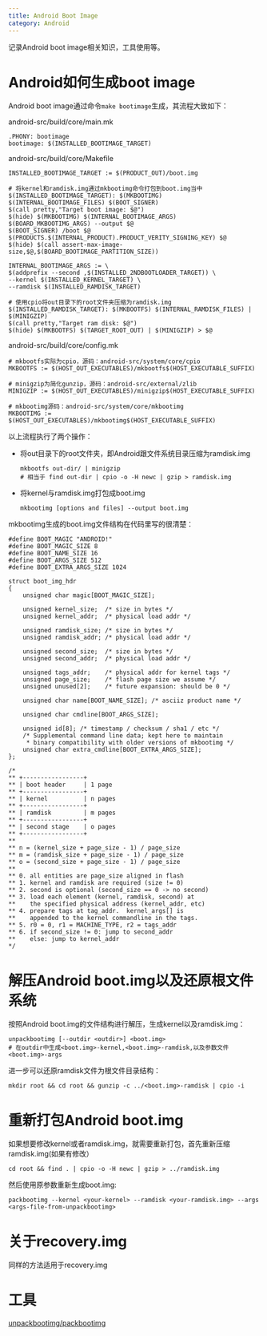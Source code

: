```yaml
---
title: Android Boot Image
category: Android
---
```


记录Android boot image相关知识，工具使用等。

# Android如何生成boot image

Android boot image通过命令`make bootimage`生成，其流程大致如下：

android-src/build/core/main.mk

    .PHONY: bootimage
    bootimage: $(INSTALLED_BOOTIMAGE_TARGET)

android-src/build/core/Makefile

    INSTALLED_BOOTIMAGE_TARGET := $(PRODUCT_OUT)/boot.img

    # 将kernel和ramdisk.img通过mkbootimg命令打包到boot.img当中
    $(INSTALLED_BOOTIMAGE_TARGET): $(MKBOOTIMG) $(INTERNAL_BOOTIMAGE_FILES) $(BOOT_SIGNER)
    $(call pretty,"Target boot image: $@")
    $(hide) $(MKBOOTIMG) $(INTERNAL_BOOTIMAGE_ARGS) $(BOARD_MKBOOTIMG_ARGS) --output $@
    $(BOOT_SIGNER) /boot $@ $(PRODUCTS.$(INTERNAL_PRODUCT).PRODUCT_VERITY_SIGNING_KEY) $@
    $(hide) $(call assert-max-image-size,$@,$(BOARD_BOOTIMAGE_PARTITION_SIZE))

    INTERNAL_BOOTIMAGE_ARGS := \
    $(addprefix --second ,$(INSTALLED_2NDBOOTLOADER_TARGET)) \
    --kernel $(INSTALLED_KERNEL_TARGET) \
    --ramdisk $(INSTALLED_RAMDISK_TARGET)

    # 使用cpio将out目录下的root文件夹压缩为ramdisk.img
    $(INSTALLED_RAMDISK_TARGET): $(MKBOOTFS) $(INTERNAL_RAMDISK_FILES) | $(MINIGZIP)
    $(call pretty,"Target ram disk: $@")
    $(hide) $(MKBOOTFS) $(TARGET_ROOT_OUT) | $(MINIGZIP) > $@

android-src/build/core/config.mk

    # mkbootfs实际为cpio，源码：android-src/system/core/cpio
    MKBOOTFS := $(HOST_OUT_EXECUTABLES)/mkbootfs$(HOST_EXECUTABLE_SUFFIX)

    # minigzip为简化gunzip，源码：android-src/external/zlib
    MINIGZIP := $(HOST_OUT_EXECUTABLES)/minigzip$(HOST_EXECUTABLE_SUFFIX)

    # mkbootimg源码：android-src/system/core/mkbootimg
    MKBOOTIMG := $(HOST_OUT_EXECUTABLES)/mkbootimg$(HOST_EXECUTABLE_SUFFIX)

以上流程执行了两个操作：

*   将out目录下的root文件夹，即Android跟文件系统目录压缩为ramdisk.img

        mkbootfs out-dir/ | minigzip
        # 相当于 find out-dir | cpio -o -H newc | gzip > ramdisk.img

*   将kernel与ramdisk.img打包成boot.img

        mkbootimg [options and files] --output boot.img

mkbootimg生成的boot.img文件结构在代码里写的很清楚：

    #define BOOT_MAGIC "ANDROID!"
    #define BOOT_MAGIC_SIZE 8
    #define BOOT_NAME_SIZE 16
    #define BOOT_ARGS_SIZE 512
    #define BOOT_EXTRA_ARGS_SIZE 1024

    struct boot_img_hdr
    {
        unsigned char magic[BOOT_MAGIC_SIZE];

        unsigned kernel_size;  /* size in bytes */
        unsigned kernel_addr;  /* physical load addr */

        unsigned ramdisk_size; /* size in bytes */
        unsigned ramdisk_addr; /* physical load addr */

        unsigned second_size;  /* size in bytes */
        unsigned second_addr;  /* physical load addr */

        unsigned tags_addr;    /* physical addr for kernel tags */
        unsigned page_size;    /* flash page size we assume */
        unsigned unused[2];    /* future expansion: should be 0 */

        unsigned char name[BOOT_NAME_SIZE]; /* asciiz product name */

        unsigned char cmdline[BOOT_ARGS_SIZE];

        unsigned id[8]; /* timestamp / checksum / sha1 / etc */
        /* Supplemental command line data; kept here to maintain
         * binary compatibility with older versions of mkbootimg */
        unsigned char extra_cmdline[BOOT_EXTRA_ARGS_SIZE];
    };

    /*
    ** +-----------------+
    ** | boot header     | 1 page
    ** +-----------------+
    ** | kernel          | n pages
    ** +-----------------+
    ** | ramdisk         | m pages
    ** +-----------------+
    ** | second stage    | o pages
    ** +-----------------+
    **
    ** n = (kernel_size + page_size - 1) / page_size
    ** m = (ramdisk_size + page_size - 1) / page_size
    ** o = (second_size + page_size - 1) / page_size
    **
    ** 0. all entities are page_size aligned in flash
    ** 1. kernel and ramdisk are required (size != 0)
    ** 2. second is optional (second_size == 0 -> no second)
    ** 3. load each element (kernel, ramdisk, second) at
    **    the specified physical address (kernel_addr, etc)
    ** 4. prepare tags at tag_addr.  kernel_args[] is
    **    appended to the kernel commandline in the tags.
    ** 5. r0 = 0, r1 = MACHINE_TYPE, r2 = tags_addr
    ** 6. if second_size != 0: jump to second_addr
    **    else: jump to kernel_addr
    */

# 解压Android boot.img以及还原根文件系统

按照Android boot.img的文件结构进行解压，生成kernel以及ramdisk.img：

    unpackbootimg [--outdir <outdir>] <boot.img>
    # 在outdir中生成<boot.img>-kernel,<boot.img>-ramdisk,以及参数文件<boot.img>-args

进一步可以还原ramdisk文件为根文件目录结构：

    mkdir root && cd root && gunzip -c ../<boot.img>-ramdisk | cpio -i

# 重新打包Android boot.img

如果想要修改kernel或者ramdisk.img，就需要重新打包，首先重新压缩ramdisk.img(如果有修改）

    cd root && find . | cpio -o -H newc | gzip > ../ramdisk.img

然后使用原参数重新生成boot.img:

    packbootimg --kernel <your-kernel> --ramdisk <your-ramdisk.img> --args <args-file-from-unpackbootimg>

# 关于recovery.img

同样的方法适用于recovery.img

# 工具

[unpackbootimg/packbootimg](http://www.github.com/niejuhu/mytools)

